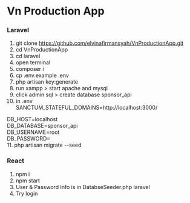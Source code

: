 # Vn Production App

### Laravel
1. git clone https://github.com/elvinafirmansyah/VnProductionApp.git
2. cd VnProductionApp
3. cd laravel
4. open terminal
5. composer i
6. cp .env.example .env
7. php artisan key:generate
8. run xampp > start apache and mysql 
9. click admin sql > create database sponsor_api
10. in .env  <br />
SANCTUM_STATEFUL_DOMAINS=http://localhost:3000/

DB_HOST=localhost <br />
DB_DATABASE=sponsor_api  <br />
DB_USERNAME=root  <br />
DB_PASSWORD=  <br />
11. php artisan migrate --seed

### React
1. npm i
2. npm start
3. User & Password Info is in DatabseSeeder.php laravel
4. Try login 

